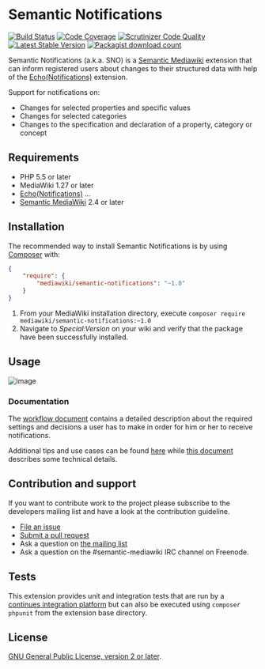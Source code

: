 # Semantic Notifications

[![Build Status](https://secure.travis-ci.org/SemanticMediaWiki/SemanticNotifications.svg?branch=master)](http://travis-ci.org/SemanticMediaWiki/SemanticNotifications)
[![Code Coverage](https://scrutinizer-ci.com/g/SemanticMediaWiki/SemanticNotifications/badges/coverage.png?b=master)](https://scrutinizer-ci.com/g/SemanticMediaWiki/SemanticNotifications/?branch=master)
[![Scrutinizer Code Quality](https://scrutinizer-ci.com/g/SemanticMediaWiki/SemanticNotifications/badges/quality-score.png?b=master)](https://scrutinizer-ci.com/g/SemanticMediaWiki/SemanticNotifications/?branch=master)
[![Latest Stable Version](https://poser.pugx.org/mediawiki/semantic-notifications/version.png)](https://packagist.org/packages/mediawiki/semantic-notifications)
[![Packagist download count](https://poser.pugx.org/mediawiki/semantic-notifications/d/total.png)](https://packagist.org/packages/mediawiki/semantic-notifications)

Semantic Notifications (a.k.a. SNO) is a [Semantic Mediawiki][smw] extension that can inform registered users about
changes to their structured data with help of the [Echo(Notifications)][echo] extension.

Support for notifications on:

- Changes for selected properties and specific values
- Changes for selected categories
- Changes to the specification and declaration of a property, category or concept

## Requirements

- PHP 5.5 or later
- MediaWiki 1.27 or later
- [Echo(Notifications)][echo] ...
- [Semantic MediaWiki][smw] 2.4 or later

## Installation

The recommended way to install Semantic Notifications is by using [Composer][composer] with:

```json
{
	"require": {
		"mediawiki/semantic-notifications": "~1.0"
	}
}
```
1. From your MediaWiki installation directory, execute
   `composer require mediawiki/semantic-notifications:~1.0`
2. Navigate to _Special:Version_ on your wiki and verify that the package
   have been successfully installed.

## Usage

![image](https://cloud.githubusercontent.com/assets/1245473/15995802/e43ae88c-3120-11e6-872c-e216d16b2739.png)

### Documentation

The [workflow document](docs/01-workflow.md) contains a detailed description about the required
settings and decisions a user has to make in order for him or her to receive notifications.

Additional tips and use cases can be found [here](docs/02-tips.md) while [this document](docs/03-technical.md)
describes some technical details.

## Contribution and support

If you want to contribute work to the project please subscribe to the developers mailing list and
have a look at the contribution guideline.

* [File an issue](https://github.com/SemanticMediaWiki/SemanticNotifications/issues)
* [Submit a pull request](https://github.com/SemanticMediaWiki/SemanticNotifications/pulls)
* Ask a question on [the mailing list](https://www.semantic-mediawiki.org/wiki/Mailing_list)
* Ask a question on the #semantic-mediawiki IRC channel on Freenode.

## Tests

This extension provides unit and integration tests that are run by a [continues integration platform][travis]
but can also be executed using `composer phpunit` from the extension base directory.

## License

[GNU General Public License, version 2 or later][gpl-licence].

[smw]: https://github.com/SemanticMediaWiki/SemanticMediaWiki
[contributors]: https://github.com/SemanticMediaWiki/SemanticNotifications/graphs/contributors
[travis]: https://travis-ci.org/SemanticMediaWiki/SemanticNotifications
[gpl-licence]: https://www.gnu.org/copyleft/gpl.html
[composer]: https://getcomposer.org/
[echo]: https://www.mediawiki.org/wiki/Extension:Echo
